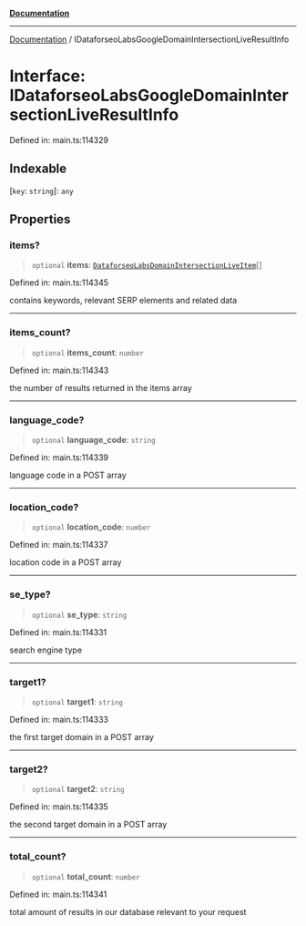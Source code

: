 [**Documentation**](../README.md)

***

[Documentation](../README.md) / IDataforseoLabsGoogleDomainIntersectionLiveResultInfo

# Interface: IDataforseoLabsGoogleDomainIntersectionLiveResultInfo

Defined in: main.ts:114329

## Indexable

\[`key`: `string`\]: `any`

## Properties

### items?

> `optional` **items**: [`DataforseoLabsDomainIntersectionLiveItem`](../classes/DataforseoLabsDomainIntersectionLiveItem.md)[]

Defined in: main.ts:114345

contains keywords, relevant SERP elements and related data

***

### items\_count?

> `optional` **items\_count**: `number`

Defined in: main.ts:114343

the number of results returned in the items array

***

### language\_code?

> `optional` **language\_code**: `string`

Defined in: main.ts:114339

language code in a POST array

***

### location\_code?

> `optional` **location\_code**: `number`

Defined in: main.ts:114337

location code in a POST array

***

### se\_type?

> `optional` **se\_type**: `string`

Defined in: main.ts:114331

search engine type

***

### target1?

> `optional` **target1**: `string`

Defined in: main.ts:114333

the first target domain in a POST array

***

### target2?

> `optional` **target2**: `string`

Defined in: main.ts:114335

the second target domain in a POST array

***

### total\_count?

> `optional` **total\_count**: `number`

Defined in: main.ts:114341

total amount of results in our database relevant to your request
